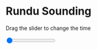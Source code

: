 <h1>Rundu Sounding</h1>
<p>Drag the slider to change the time</p>

<div class="slidecontainer">
<input oninput='setImage(this)' class="slider" type="range" min="0" max="5" value="0" step="1" />
<img id='img'/>
</div>

<script>
var img = document.getElementById('img');
var img_array = ['/assets/images/skwt/skd_rundu_wrfout_d01_2020-08-05_12:00:00.png',
'/assets/images/skwt/skd_rundu_wrfout_d01_2020-08-05_18:00:00.png',
'/assets/images/skwt/skd_rundu_wrfout_d01_2020-08-06_00:00:00.png',
'/assets/images/skwt/skd_rundu_wrfout_d01_2020-08-06_06:00:00.png',
'/assets/images/skwt/skd_rundu_wrfout_d01_2020-08-06_12:00:00.png',];
function setImage(obj)
{
        var value = obj.value;
        img.src = img_array[value];

}
</script>
